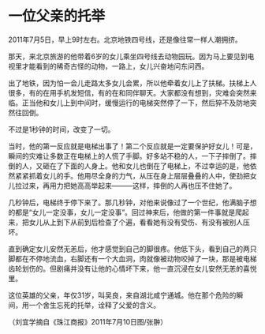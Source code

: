 # 一位父亲的托举

2011年7月5日，早上9时左右。北京地铁四号线，还是像往常一样人潮拥挤。 

那天，来北京旅游的他带着6岁的女儿乘坐四号线去动物园玩。因为马上要见到电视里才能看到的稀奇古怪的动物，一路上，女儿兴奋地问东问西。 

出了地铁，因为怕一会儿走路太多女儿会累，所以他牵着女儿上了扶梯。扶梯上人很多，有的在用手机发短信，有的在和同伴聊天。大家都没有想到，灾难会突然来临。正当他和女儿上到中间时，缓慢运行的电梯突然停了一下，然后猝不及防地突然往回倒。 

不过是1秒钟的时间，改变了一切。 

当时，他的第一反应就是电梯出事了！第二个反应就是一定要保护好女儿！可是，瞬间的灾难让多数正在电梯上的人慌了手脚。好多站不稳的人，一下子摔倒了。摔倒的人，又砸在了下面的人身上。他和女儿也倒在了电梯上，不过幸运的是，他依然紧紧抓着女儿的手。他用尽全身的力气，从压在身上层层叠叠的人中，使劲把女儿拉过来，再用力把她高高举起来———这样，摔倒的人再也压不住她了。 

几秒钟后，电梯终于停下来了。那几秒钟，对他来说像过了一个世纪，他满脑子想的都是“女儿一定没事，女儿一定没事”。回过神来后，他做的第一件事就是爬起来，把女儿从上到下从前到后检查了个遍，看看她有没有受伤、有没有被别人压坏。 

直到确定女儿安然无恙后，他才感觉到自己的脚很疼。他低下头，看到自己的两只脚都在不停地流血，右脚还有一个大血洞，肉就像被动物咬掉了一块，那是被电梯齿轮划伤的。但剧痛并没有让他的心情坏下来，他一直沉浸在女儿安然无恙的喜悦里。 

这位英雄的父亲，年仅31岁，叫吴良，来自湖北咸宁通城。他在那个危险的瞬间，用一个舍生忘死的托举，诠释了父爱的含义。 

（刘宜学摘自《珠江商报》2011年7月10日图/张翀）